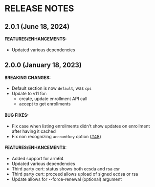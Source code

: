 # RELEASE NOTES

## 2.0.1 (June 18, 2024)

#### FEATURES/ENHANCEMENTS:

* Updated various dependencies

## 2.0.0 (January 18, 2023)

#### BREAKING CHANGES:

* Default section is now `default`, was `cps`
* Update to v11 for:
  * create, update enrollment API call
  * accept to get enrollments

#### BUG FIXES:

* Fix case when listing enrollments didn't show updates on enrollment after having it cached
* Fix non recognizing `accountkey` option ([#48](https://github.com/akamai/cli-cps/issues/48))

#### FEATURES/ENHANCEMENTS:

* Added support for arm64
* Updated various dependencies
* Third party cert: status shows both ecsda and rsa csr
* Third party cert: proceed allows upload of signed ecdsa or rsa
* Update allows for --force-renewal (optional) argument
